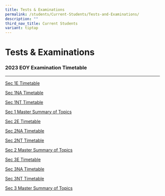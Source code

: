 ```yaml
---
title: Tests & Examinations
permalink: /students/Current-Students/Tests-and-Examinations/
description: ""
third_nav_title: Current Students
variant: tiptap
---
```

<h1>Tests &amp; Examinations</h1>
<h3>2023 EOY Examination Timetable</h3>
<hr>
<p><a href="/files/2023%20eoy%20timetable_1exp.pdf" rel="noopener noreferrer nofollow" target="_blank">Sec 1E Timetable</a>
</p>
<p><a href="/files/2023%20eoy%20timetable_1na.pdf" rel="noopener noreferrer nofollow" target="_blank">Sec 1NA Timetable</a>
</p>
<p><a href="/files/2023%20eoy%20timetable_1nt.pdf" rel="noopener noreferrer nofollow" target="_blank">Sec 1NT Timetable</a>
</p>
<p><a href="/files/2023%20master%20summary%20of%20topic%20sec%201.pdf" rel="noopener noreferrer nofollow" target="_blank">Sec 1 Master Summary of Topics</a>
</p>
<p><a href="/files/2023%20eoy%20timetable_2exp.pdf" rel="noopener noreferrer nofollow" target="_blank">Sec 2E Timetable</a>
</p>
<p><a href="/files/2023%20eoy%20timetable_2na.pdf" rel="noopener noreferrer nofollow" target="_blank">Sec 2NA Timetable</a>
</p>
<p><a href="/files/2023%20eoy%20timetable_2nt.pdf" rel="noopener noreferrer nofollow" target="_blank">Sec 2NT Timetable</a>
</p>
<p><a href="/files/2023%20master%20summary%20of%20topic_sec%202.pdf" rel="noopener noreferrer nofollow" target="_blank">Sec 2 Master Summary of Topics</a>
</p>
<p><a href="/files/2023%20eoy%20timetable_3exp.pdf" rel="noopener noreferrer nofollow" target="_blank">Sec 3E Timetable</a>
</p>
<p><a href="/files/2023%20eoy%20timetable_3na.pdf" rel="noopener noreferrer nofollow" target="_blank">Sec 3NA Timetable</a>
</p>
<p><a href="/files/2023%20eoy%20timetable_3nt.pdf" rel="noopener noreferrer nofollow" target="_blank">Sec 3NT Timetable</a>
</p>
<p><a href="/files/2023%20master%20summary%20of%20topic_sec%203.pdf" rel="noopener noreferrer nofollow" target="_blank">Sec 3 Master Summary of Topics</a>
</p>